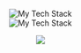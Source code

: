<p align="center">
  <img src="https://github-readme-tech-stack.vercel.app/api/cards?align=center&titleAlign=center&borderRadius=2&showBorder=false&lineCount=1&theme=catppuccin_mocha&bg=%231e1e2e&badge=%23181825&border=%236c7086&titleColor=%2394e2d5&line1=react%2Creact%2Ccba6f7%3Bjavascript%2Cjavascript%2Ccba6f7%3Bgo%2Cgo%2Ccba6f7%3Bpython%2Cpython%2Ccba6f7%3B" alt="My Tech Stack" />
  <br>
  <img src="https://streak-stats.demolab.com?user=CyberDefenseEd&theme=catppuccin-mocha&hide_border=true&border_radius=6" alt="My Tech Stack" />
</p>

<p align="center"><img src="https://raw.githubusercontent.com/catppuccin/catppuccin/main/assets/footers/gray0_ctp_on_line.svg?sanitize=true" /></p>
